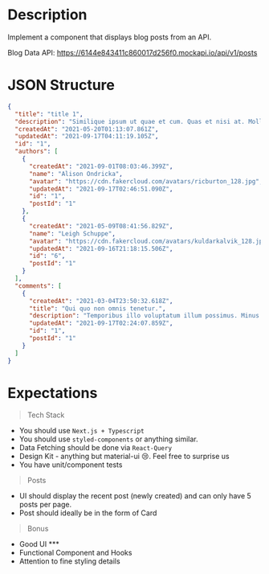# Description

Implement a component that displays blog posts from an API.

Blog Data API:
https://6144e843411c860017d256f0.mockapi.io/api/v1/posts


# JSON Structure

```json
{
  "title": "title 1",
  "description": "Similique ipsum ut quae et cum. Quas et nisi at. Mollitia dolor quo dolores quia dolorem quam harum aut quis. Est enim vitae voluptate aliquid eligendi quia est doloremque.",
  "createdAt": "2021-05-20T01:13:07.861Z",
  "updatedAt": "2021-09-17T04:11:19.105Z",
  "id": "1",
  "authors": [
    {
      "createdAt": "2021-09-01T08:03:46.399Z",
      "name": "Alison Ondricka",
      "avatar": "https://cdn.fakercloud.com/avatars/ricburton_128.jpg",
      "updatedAt": "2021-09-17T02:46:51.090Z",
      "id": "1",
      "postId": "1"
    },
    {
      "createdAt": "2021-05-09T08:41:56.829Z",
      "name": "Leigh Schuppe",
      "avatar": "https://cdn.fakercloud.com/avatars/kuldarkalvik_128.jpg",
      "updatedAt": "2021-09-16T21:18:15.506Z",
      "id": "6",
      "postId": "1"
    }
  ],
  "comments": [
    {
      "createdAt": "2021-03-04T23:50:32.618Z",
      "title": "Qui quo non omnis tenetur.",
      "description": "Temporibus illo voluptatum illum possimus. Minus laudantium eum. Corrupti provident blanditiis qui sed aperiam ut totam. Cupiditate autem dolor pariatur commodi. Nesciunt incidunt vero repellat reiciendis.",
      "updatedAt": "2021-09-17T02:24:07.859Z",
      "id": "1",
      "postId": "1"
    }
  ]
}
```

# Expectations

> Tech Stack

- You should use `Next.js + Typescript`
- You should use `styled-components` or anything similar.
- Data Fetching should be done via `React-Query`
- Design Kit - anything but material-ui 😢. Feel free to surprise us
- You have unit/component tests

> Posts

- UI should display the recent post (newly created) and can only have 5 posts per page. 
- Post should ideally be in the form of Card

> Bonus

- Good UI ***
- Functional Component and Hooks
- Attention to fine styling details
